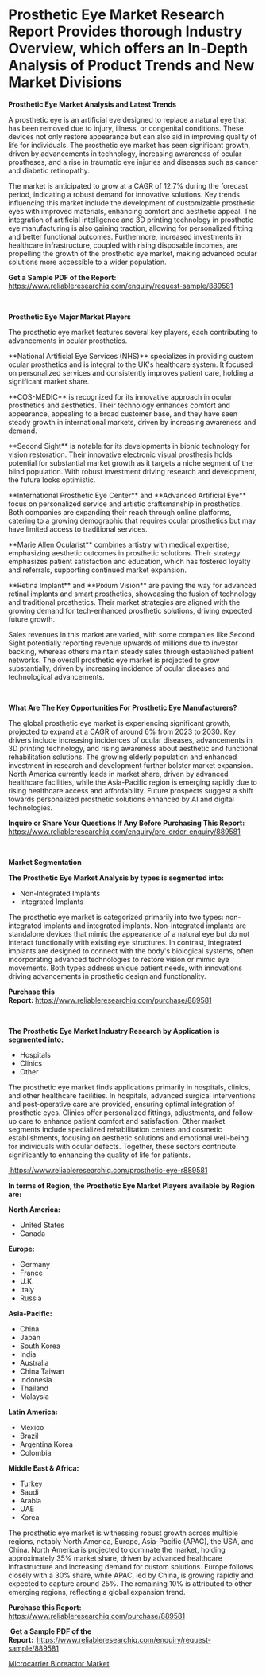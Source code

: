 <p><h1>Prosthetic Eye Market Research Report Provides thorough Industry Overview, which offers an In-Depth Analysis of Product Trends and New Market Divisions</h1></p><p><strong>Prosthetic Eye Market Analysis and Latest Trends</strong></p>
<p><p>A prosthetic eye is an artificial eye designed to replace a natural eye that has been removed due to injury, illness, or congenital conditions. These devices not only restore appearance but can also aid in improving quality of life for individuals. The prosthetic eye market has seen significant growth, driven by advancements in technology, increasing awareness of ocular prostheses, and a rise in traumatic eye injuries and diseases such as cancer and diabetic retinopathy.</p><p>The market is anticipated to grow at a CAGR of 12.7% during the forecast period, indicating a robust demand for innovative solutions. Key trends influencing this market include the development of customizable prosthetic eyes with improved materials, enhancing comfort and aesthetic appeal. The integration of artificial intelligence and 3D printing technology in prosthetic eye manufacturing is also gaining traction, allowing for personalized fitting and better functional outcomes. Furthermore, increased investments in healthcare infrastructure, coupled with rising disposable incomes, are propelling the growth of the prosthetic eye market, making advanced ocular solutions more accessible to a wider population.</p></p>
<p><strong>Get a Sample PDF of the Report:&nbsp;</strong> <a href="https://www.reliableresearchiq.com/enquiry/request-sample/889581?utm_campaign=3078&utm_medium=2&utm_source=Github&utm_content=ia&utm_term=03032025&utm_id=prosthetic-eye">https://www.reliableresearchiq.com/enquiry/request-sample/889581</a></p>
<p>&nbsp;</p>
<p><strong>Prosthetic Eye Major Market Players</strong></p>
<p><p>The prosthetic eye market features several key players, each contributing to advancements in ocular prosthetics. </p><p>**National Artificial Eye Services (NHS)** specializes in providing custom ocular prosthetics and is integral to the UK's healthcare system. It focused on personalized services and consistently improves patient care, holding a significant market share.</p><p>**COS-MEDIC** is recognized for its innovative approach in ocular prosthetics and aesthetics. Their technology enhances comfort and appearance, appealing to a broad customer base, and they have seen steady growth in international markets, driven by increasing awareness and demand.</p><p>**Second Sight** is notable for its developments in bionic technology for vision restoration. Their innovative electronic visual prosthesis holds potential for substantial market growth as it targets a niche segment of the blind population. With robust investment driving research and development, the future looks optimistic.</p><p>**International Prosthetic Eye Center** and **Advanced Artificial Eye** focus on personalized service and artistic craftsmanship in prosthetics. Both companies are expanding their reach through online platforms, catering to a growing demographic that requires ocular prosthetics but may have limited access to traditional services.</p><p>**Marie Allen Ocularist** combines artistry with medical expertise, emphasizing aesthetic outcomes in prosthetic solutions. Their strategy emphasizes patient satisfaction and education, which has fostered loyalty and referrals, supporting continued market expansion.</p><p>**Retina Implant** and **Pixium Vision** are paving the way for advanced retinal implants and smart prosthetics, showcasing the fusion of technology and traditional prosthetics. Their market strategies are aligned with the growing demand for tech-enhanced prosthetic solutions, driving expected future growth.</p><p>Sales revenues in this market are varied, with some companies like Second Sight potentially reporting revenue upwards of millions due to investor backing, whereas others maintain steady sales through established patient networks. The overall prosthetic eye market is projected to grow substantially, driven by increasing incidence of ocular diseases and technological advancements.</p></p>
<p>&nbsp;</p>
<p><strong>What Are The Key Opportunities For Prosthetic Eye Manufacturers?</strong></p>
<p><p>The global prosthetic eye market is experiencing significant growth, projected to expand at a CAGR of around 6% from 2023 to 2030. Key drivers include increasing incidences of ocular diseases, advancements in 3D printing technology, and rising awareness about aesthetic and functional rehabilitation solutions. The growing elderly population and enhanced investment in research and development further bolster market expansion. North America currently leads in market share, driven by advanced healthcare facilities, while the Asia-Pacific region is emerging rapidly due to rising healthcare access and affordability. Future prospects suggest a shift towards personalized prosthetic solutions enhanced by AI and digital technologies.</p></p>
<p><strong>Inquire or Share Your Questions If Any Before Purchasing This Report:</strong> <a href="https://www.reliableresearchiq.com/enquiry/pre-order-enquiry/889581?utm_campaign=3078&utm_medium=2&utm_source=Github&utm_content=ia&utm_term=03032025&utm_id=prosthetic-eye">https://www.reliableresearchiq.com/enquiry/pre-order-enquiry/889581</a></p>
<p>&nbsp;</p>
<p><strong>Market Segmentation</strong></p>
<p><strong>The Prosthetic Eye Market Analysis by types is segmented into:</strong></p>
<p><ul><li>Non-Integrated Implants</li><li>Integrated Implants</li></ul></p>
<p><p>The prosthetic eye market is categorized primarily into two types: non-integrated implants and integrated implants. Non-integrated implants are standalone devices that mimic the appearance of a natural eye but do not interact functionally with existing eye structures. In contrast, integrated implants are designed to connect with the body's biological systems, often incorporating advanced technologies to restore vision or mimic eye movements. Both types address unique patient needs, with innovations driving advancements in prosthetic design and functionality.</p></p>
<p><strong>Purchase this Report:&nbsp;</strong><a href="https://www.reliableresearchiq.com/purchase/889581?utm_campaign=3078&utm_medium=2&utm_source=Github&utm_content=ia&utm_term=03032025&utm_id=prosthetic-eye">https://www.reliableresearchiq.com/purchase/889581</a></p>
<p>&nbsp;</p>
<p><strong>The Prosthetic Eye Market Industry Research by Application is segmented into:</strong></p>
<p><ul><li>Hospitals</li><li>Clinics</li><li>Other</li></ul></p>
<p><p>The prosthetic eye market finds applications primarily in hospitals, clinics, and other healthcare facilities. In hospitals, advanced surgical interventions and post-operative care are provided, ensuring optimal integration of prosthetic eyes. Clinics offer personalized fittings, adjustments, and follow-up care to enhance patient comfort and satisfaction. Other market segments include specialized rehabilitation centers and cosmetic establishments, focusing on aesthetic solutions and emotional well-being for individuals with ocular defects. Together, these sectors contribute significantly to enhancing the quality of life for patients.</p></p>
<p><a href="https://www.reliableresearchiq.com/prosthetic-eye-r889581?utm_campaign=3078&utm_medium=2&utm_source=Github&utm_content=ia&utm_term=03032025&utm_id=prosthetic-eye">&nbsp;https://www.reliableresearchiq.com/prosthetic-eye-r889581</a></p>
<p><strong>In terms of Region, the Prosthetic Eye Market Players available by Region are:</strong></p>
<p>
    <p> <strong> North America: </strong>
        <ul>
            <li>United States</li>
            <li>Canada</li>
        </ul>
        </p> 
    <p> <strong> Europe: </strong>
        <ul>
            <li>Germany</li>
            <li>France</li>
            <li>U.K.</li>
            <li>Italy</li>
            <li>Russia</li>
        </ul>
        </p> 
    <p> <strong> Asia-Pacific: </strong>
        <ul>
            <li>China</li>
            <li>Japan</li>
            <li>South Korea</li>
            <li>India</li>
            <li>Australia</li>
            <li>China Taiwan</li>
            <li>Indonesia</li>
            <li>Thailand</li>
            <li>Malaysia</li>
        </ul>
        </p> 
    <p> <strong> Latin America: </strong>
        <ul>
            <li>Mexico</li>
            <li>Brazil</li>
            <li>Argentina Korea</li>
            <li>Colombia</li>
        </ul>
        </p> 
    <p> <strong> Middle East & Africa: </strong>
        <ul>
            <li>Turkey</li>
            <li>Saudi</li>
            <li>Arabia</li>
            <li>UAE</li>
            <li>Korea</li>
        </ul>
    </p>
    </p>
<p><p>The prosthetic eye market is witnessing robust growth across multiple regions, notably North America, Europe, Asia-Pacific (APAC), the USA, and China. North America is projected to dominate the market, holding approximately 35% market share, driven by advanced healthcare infrastructure and increasing demand for custom solutions. Europe follows closely with a 30% share, while APAC, led by China, is growing rapidly and expected to capture around 25%. The remaining 10% is attributed to other emerging regions, reflecting a global expansion trend.</p></p>
<p><strong>Purchase this Report: </strong><a href="https://www.reliableresearchiq.com/purchase/889581?utm_campaign=3078&utm_medium=2&utm_source=Github&utm_content=ia&utm_term=03032025&utm_id=prosthetic-eye">https://www.reliableresearchiq.com/purchase/889581</a></p>
<p>&nbsp;<strong>Get a Sample PDF of the Report:&nbsp;&nbsp;</strong><a href="https://www.reliableresearchiq.com/enquiry/request-sample/889581?utm_campaign=3078&utm_medium=2&utm_source=Github&utm_content=ia&utm_term=03032025&utm_id=prosthetic-eye">https://www.reliableresearchiq.com/enquiry/request-sample/889581</a></p>
<p><strong></strong></p>
<p><p><a href="https://github.com/kavechoxo/Market-Research-Report-List-1/blob/main/microcarrier-bioreactor-market.md?utm_campaign=3078&utm_medium=2&utm_source=Github&utm_content=ia&utm_term=03032025&utm_id=prosthetic-eye">Microcarrier Bioreactor Market</a></p></p>